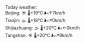 Today weather:  
Beijing: ☀️ 🌡️+19°C 🌬️↑7km/h  
Tianjin: 🌫  🌡️+18°C 🌬️↗0km/h  
Shijiazhuang: 🌫  🌡️+20°C 🌬️←0km/h  
Tangshan: ☀️ 🌡️+20°C 🌬️↗9km/h  
